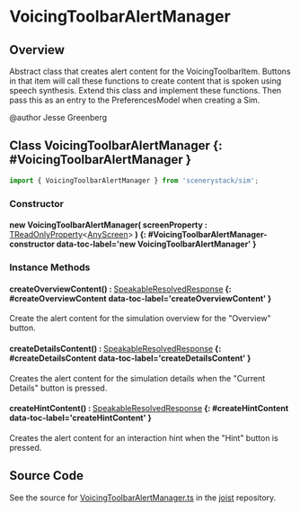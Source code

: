 # VoicingToolbarAlertManager

## Overview

Abstract class that creates alert content for the VoicingToolbarItem. Buttons in that item will call these
functions to create content that is spoken using speech synthesis. Extend this class and implement these
functions. Then pass this as an entry to the PreferencesModel when creating a Sim.

@author Jesse Greenberg

## Class VoicingToolbarAlertManager {: #VoicingToolbarAlertManager }


```js
import { VoicingToolbarAlertManager } from 'scenerystack/sim';
```
### Constructor

#### new VoicingToolbarAlertManager( screenProperty : <span style="font-weight: 400;">[TReadOnlyProperty](../axon/TReadOnlyProperty.md)&lt;[AnyScreen](../sim/Screen.md#AnyScreen)&gt;</span> ) {: #VoicingToolbarAlertManager-constructor data-toc-label='new VoicingToolbarAlertManager' }

### Instance Methods

#### createOverviewContent() : <span style="font-weight: 400;">[SpeakableResolvedResponse](../utterance-queue/ResponsePacket.md#SpeakableResolvedResponse)</span> {: #createOverviewContent data-toc-label='createOverviewContent' }

Create the alert content for the simulation overview for the "Overview" button.

#### createDetailsContent() : <span style="font-weight: 400;">[SpeakableResolvedResponse](../utterance-queue/ResponsePacket.md#SpeakableResolvedResponse)</span> {: #createDetailsContent data-toc-label='createDetailsContent' }

Creates the alert content for the simulation details when the "Current Details"
button is pressed.

#### createHintContent() : <span style="font-weight: 400;">[SpeakableResolvedResponse](../utterance-queue/ResponsePacket.md#SpeakableResolvedResponse)</span> {: #createHintContent data-toc-label='createHintContent' }

Creates the alert content for an interaction hint when the "Hint" button is pressed.



## Source Code

See the source for [VoicingToolbarAlertManager.ts](https://github.com/phetsims/joist/blob/main/js/toolbar/VoicingToolbarAlertManager.ts) in the [joist](https://github.com/phetsims/joist) repository.
